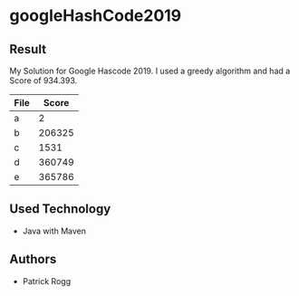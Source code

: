 # googleHashCode2019

## Result
My Solution for Google Hascode 2019.
I used a greedy algorithm and had a Score of 934.393.

| File  | Score |
| ----- | ----- |
| a  	| 2	|
| b  	| 206325|
| c  	| 1531  |
| d  	| 360749|
| e  	| 365786|

## Used Technology

* Java with Maven

## Authors
* Patrick Rogg